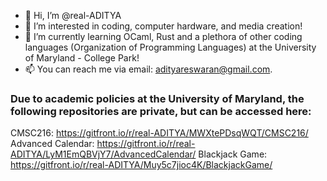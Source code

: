 - 👋 Hi, I’m @real-ADITYA
- 👀 I’m interested in coding, computer hardware, and media creation!
- 🌱 I’m currently learning OCaml, Rust and a plethora of other coding languages (Organization of Programming Languages) at the University of Maryland - College Park!
- 📫 You can reach me via email: adityareswaran@gmail.com.

### Due to academic policies at the University of Maryland, the following repositories are private, but can be accessed here:
CMSC216: https://gitfront.io/r/real-ADITYA/MWXtePDsqWQT/CMSC216/
Advanced Calendar: https://gitfront.io/r/real-ADITYA/LyM1EmQBVjY7/AdvancedCalendar/
Blackjack Game: https://gitfront.io/r/real-ADITYA/Muy5c7jioc4K/BlackjackGame/

<!---
real-ADITYA/real-ADITYA is a ✨ special ✨ repository because its `README.md` (this file) appears on your GitHub profile.
You can click the Preview link to take a look at your changes.
--->
